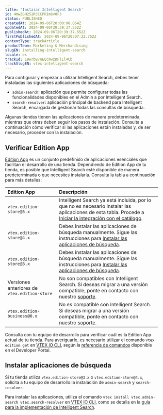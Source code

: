 ```yaml
---
title: 'Instalar Intelligent Search'
id: 4mwZGH252R3CCPRim8v0F3
status: PUBLISHED
createdAt: 2024-09-06T20:00:06.864Z
updatedAt: 2024-09-06T20:39:37.552Z
publishedAt: 2024-09-06T20:39:37.552Z
firstPublishedAt: 2024-09-06T20:07:32.752Z
contentType: trackArticle
productTeam: Marketing & Merchandising
slugEN: installing-intelligent-search
locale: es
trackId: 19wrbB7nEQcmwzDPl1l4Cb
trackSlugEN: vtex-intelligent-search
---
```


Para configurar y empezar a utilizar Intelligent Search, debes tener instaladas las siguientes aplicaciones de búsqueda:

* `admin-search`: aplicación que permite configurar todas las funcionalidades disponibles en el Admin a por Intelligent Search.  
* `search-resolver`: aplicación principal de backend para Intelligent Search, encargada de gestionar todas las consultas de búsqueda.

Algunas tiendas tienen las aplicaciones de manera predeterminada, mientras que otras deben seguir los pasos de instalación. Consulta a continuación cómo verificar si las aplicaciones están instaladas y, de ser necesario, proceder con la instalación.

## Verificar Edition App

[Edition App](https://developers.vtex.com/docs/guides/vtex-io-documentation-edition-app) es un conjunto predefinido de aplicaciones esenciales que facilitan el desarrollo de una tienda. Dependiendo de Edition App de tu tienda, es posible que Intelligent Search esté disponible de manera predeterminada o que necesites instalarla. Consulta la tabla a continuación para más detalles:

| Edition App | Descripción |
| :---- | :---- |
| `vtex.edition-store@5.x` | Intelligent Search ya está incluida, por lo que no es necesario instalar las aplicaciones de esta tabla. Procede a [Iniciar la integración con el catálogo](https://help.vtex.com/es/tracks/vtex-intelligent-search--19wrbB7nEQcmwzDPl1l4Cb/2wBsO1AKTQZ04idbTKszI4). |
| `vtex.edition-store@4.x` | Debes instalar las aplicaciones de búsqueda  manualmente. Sigue las instrucciones para [Instalar las aplicaciones de búsqueda](#instalar-aplicaciones-de-busqueda). |
| `vtex.edition-store@3.x` | Debes instalar las aplicaciones de búsqueda  manualmente. Sigue las instrucciones para [Instalar las aplicaciones de búsqueda](#instalar-las-aplicaciones-de-busqueda). |
| Versiones anteriores de `vtex.edition-store` | No son compatibles con Intelligent Search. Si deseas migrar a una versión compatible, ponte en contacto con nuestro [soporte](https://help.vtex.com/es/support). |
| `vtex.edition-business@0.x` | No es compatible con Intelligent Search. Si deseas migrar a una versión compatible, ponte en contacto con nuestro [soporte](https://help.vtex.com/es/support). |

Consulta con tu equipo de desarrollo para verificar cuál es la Edition App actual de tu tienda. Para averiguarlo, es necesario utilizar el comando `vtex edition get` en [VTEX IO CLI](https://developers.vtex.com/docs/guides/vtex-io-documentation-vtex-io-cli-installation-and-command-reference), según la [referencia de comandos](https://developers.vtex.com/docs/guides/vtex-io-documentation-vtex-io-cli-command-reference\#edition-get) disponible en el Developer Portal.

## Instalar aplicaciones de búsqueda

Si tu tienda utiliza `vtex.edition-store@3.x` o `vtex.edition-store@4.x`, solicita a tu equipo de desarrollo la instalación de `admin-search` y `search-resolver`.

Para instalar las aplicaciones, utiliza el comando `vtex install vtex.admin-search vtex.search-resolver` en [VTEX IO CLI](https://developers.vtex.com/docs/guides/vtex-io-documentation-vtex-io-cli-installation-and-command-reference), como se detalla en la [guía para la implementación de Intelligent Search](https://developers.vtex.com/docs/guides/vtex-io-documentation-2-prerequesites\#step-2-implementing-the-vtex-intelligent-search).
